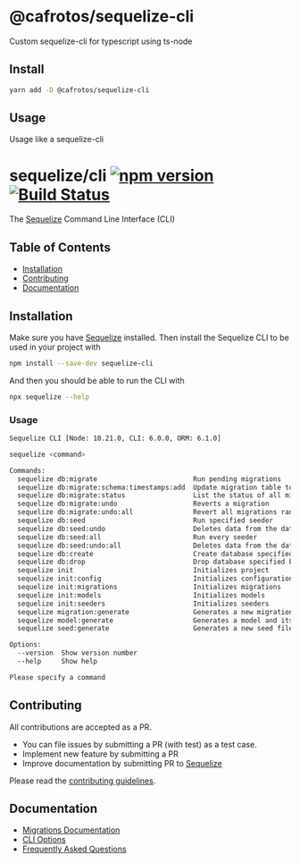 # @cafrotos/sequelize-cli
Custom sequelize-cli for typescript using ts-node

## Install
```bash
yarn add -D @cafrotos/sequelize-cli
```

## Usage
Usage like a sequelize-cli

# sequelize/cli [![npm version](https://badge.fury.io/js/sequelize-cli.svg)](https://npmjs.com/package/sequelize-cli) [![Build Status](https://travis-ci.org/sequelize/cli.svg?branch=master)](https://travis-ci.org/sequelize/cli)

The [Sequelize](https://sequelize.org) Command Line Interface (CLI)

## Table of Contents

- [Installation](#installation)
- [Contributing](#contributing)
- [Documentation](#documentation)

## Installation

Make sure you have [Sequelize](https://sequelize.org) installed. Then install the Sequelize CLI to be used in your project with

```bash
npm install --save-dev sequelize-cli
```

And then you should be able to run the CLI with

```bash
npx sequelize --help
```

### Usage

```bash
Sequelize CLI [Node: 10.21.0, CLI: 6.0.0, ORM: 6.1.0]

sequelize <command>

Commands:
  sequelize db:migrate                        Run pending migrations
  sequelize db:migrate:schema:timestamps:add  Update migration table to have timestamps
  sequelize db:migrate:status                 List the status of all migrations
  sequelize db:migrate:undo                   Reverts a migration
  sequelize db:migrate:undo:all               Revert all migrations ran
  sequelize db:seed                           Run specified seeder
  sequelize db:seed:undo                      Deletes data from the database
  sequelize db:seed:all                       Run every seeder
  sequelize db:seed:undo:all                  Deletes data from the database
  sequelize db:create                         Create database specified by configuration
  sequelize db:drop                           Drop database specified by configuration
  sequelize init                              Initializes project
  sequelize init:config                       Initializes configuration
  sequelize init:migrations                   Initializes migrations
  sequelize init:models                       Initializes models
  sequelize init:seeders                      Initializes seeders
  sequelize migration:generate                Generates a new migration file      [aliases: migration:create]
  sequelize model:generate                    Generates a model and its migration [aliases: model:create]
  sequelize seed:generate                     Generates a new seed file           [aliases: seed:create]

Options:
  --version  Show version number                                                  [boolean]
  --help     Show help                                                            [boolean]

Please specify a command
```

## Contributing

All contributions are accepted as a PR.

- You can file issues by submitting a PR (with test) as a test case.
- Implement new feature by submitting a PR
- Improve documentation by submitting PR to [Sequelize](https://github.com/sequelize/sequelize)

Please read the [contributing guidelines](CONTRIBUTING.md).

## Documentation

- [Migrations Documentation](https://sequelize.org/master/manual/migrations.html)
- [CLI Options](docs/README.md)
- [Frequently Asked Questions](docs/FAQ.md)
